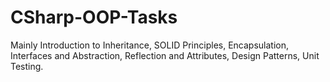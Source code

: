 # CSharp-OOP-Tasks
 Mainly Introduction to Inheritance, SOLID Principles, Encapsulation, Interfaces and Abstraction, Reflection and Attributes, Design Patterns, Unit Testing.
